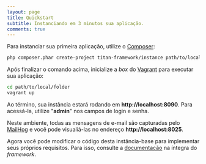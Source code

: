 ```yaml
---
layout: page
title: Quickstart
subtitle: Instanciando em 3 minutos sua aplicação.
comments: true
---
```


Para instanciar sua primeira aplicação, utilize o [Composer](http://getcomposer.org):

```bash
php composer.phar create-project titan-framework/instance path/to/local/folder
```

Após finalizar o comando acima, inicialize a *box* do [Vagrant](http://vagrantup.com) para executar sua aplicação:

```bash
cd path/to/local/folder
vagrant up
```

Ao término, sua instância estará rodando em **http://localhost:8090**. Para acessá-la, utilize "**admin**" nos campos de login e senha.

Neste ambiente, todas as mensagens de e-mail são capturadas pelo [MailHog](https://github.com/mailhog/MailHog) e você pode visualiá-las no endereço **http://localhost:8025**.

Agora você pode modificar o código desta instância-base para implementar seus próprios requisitos. Para isso, consulte a [documentacão](/docs/preface) na íntegra do *framework*.
